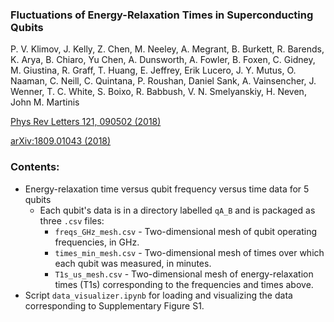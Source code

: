 ### Fluctuations of Energy-Relaxation Times in Superconducting Qubits
P. V. Klimov, J. Kelly, Z. Chen, M. Neeley, A. Megrant, B. Burkett, R. Barends, K. Arya, B. Chiaro, Yu Chen, A. Dunsworth, A. Fowler, B. Foxen, C. Gidney, M. Giustina, R. Graff, T. Huang, E. Jeffrey, Erik Lucero, J. Y. Mutus, O. Naaman, C. Neill, C. Quintana, P. Roushan, Daniel Sank, A. Vainsencher, J. Wenner, T. C. White, S. Boixo, R. Babbush, V. N. Smelyanskiy, H. Neven, John M. Martinis

[Phys Rev Letters 121, 090502 (2018)](https://storage.googleapis.com/gweb-research2023-media/pubtools/pdf/5dc59b7f00e2338d1888ab52df771a7cf72fd5b6.pdf)

[arXiv:1809.01043 (2018)](https://arxiv.org/pdf/1809.01043.pdf)

### Contents:
- Energy-relaxation time versus qubit frequency versus time data for 5 qubits
  - Each qubit's data is in a directory labelled `qA_B` and is packaged as three `.csv` files:
    - `freqs_GHz_mesh.csv` - Two-dimensional mesh of qubit operating frequencies, in GHz.
    - `times_min_mesh.csv` - Two-dimensional mesh of times over which each qubit was measured, in minutes.
    - `T1s_us_mesh.csv` - Two-dimensional mesh of energy-relaxation times (T1s) corresponding to the frequencies and times above.
- Script `data_visualizer.ipynb` for loading and visualizing the data corresponding to Supplementary Figure S1.
